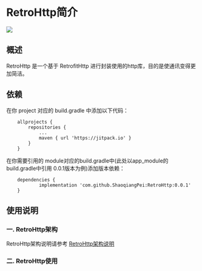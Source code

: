 

# RetroHttp简介  
[![](https://jitpack.io/v/ShaoqiangPei/RetroHttp.svg)](https://jitpack.io/#ShaoqiangPei/RetroHttp)

## 概述  
RetroHttp 是一个基于 RetrofitHttp 进行封装使用的http库，目的是使通讯变得更加简洁。

## 依赖
在你 project 对应的 build.gradle 中添加以下代码：
```
	allprojects {
		repositories {
			...
			maven { url 'https://jitpack.io' }
		}
	}
```
在你需要引用的 module对应的build.gradle中(此处以app_module的build.gradle中引用 0.0.1版本为例)添加版本依赖：
```
	dependencies {
	        implementation 'com.github.ShaoqiangPei:RetroHttp:0.0.1'
	}
```
## 使用说明
### 一. RetroHttp架构
RetroHttp架构说明请参考 [RetroHttp架构说明](https://github.com/ShaoqiangPei/RetroHttp/blob/master/read/RetroHttp%E6%9E%B6%E6%9E%84%E8%AF%B4%E6%98%8E.md)  
### 二. RetroHttp使用  

